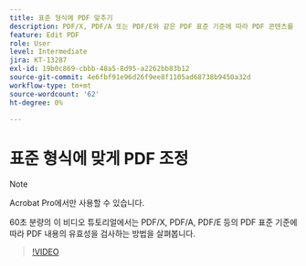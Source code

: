 ```yaml
---
title: 표준 형식에 PDF 맞추기
description: PDF/X, PDF/A 또는 PDF/E와 같은 PDF 표준 기준에 따라 PDF 콘텐츠를 검증하는 방법 알아보기
feature: Edit PDF
role: User
level: Intermediate
jira: KT-13287
exl-id: 19b0c869-cbbb-48a5-8d95-a2262bb83b12
source-git-commit: 4e6fbf91e96d26f9ee8f1105ad68738b9450a32d
workflow-type: tm+mt
source-wordcount: '62'
ht-degree: 0%

---
```


# 표준 형식에 맞게 PDF 조정

>[!NOTE]
>
>Acrobat Pro에서만 사용할 수 있습니다.

60초 분량의 이 비디오 튜토리얼에서는 PDF/X, PDF/A, PDF/E 등의 PDF 표준 기준에 따라 PDF 내용의 유효성을 검사하는 방법을 살펴봅니다.

>[!VIDEO](https://video.tv.adobe.com/v/3409906?quality=12&learn=on&hidetitle=true)
